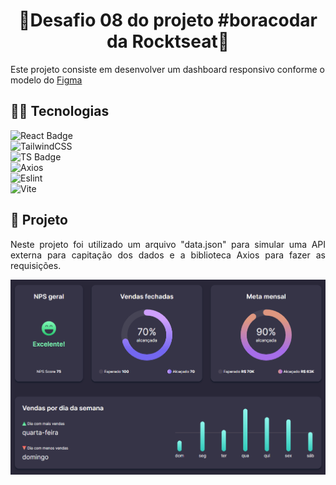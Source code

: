 <h1 align="center">🚀Desafio 08 do projeto #boracodar da Rocktseat🚀</h1>

Este projeto consiste em desenvolver um dashboard responsivo conforme o modelo do [Figma](https://www.figma.com/community/file/1210217615683203825)

<h2>👩‍💻 Tecnologias</h2>
  
![React Badge](https://img.shields.io/badge/ReactJs-20232A?style=for-the-badge&logo=react&logoColor=61DAFB) <br>
![TailwindCSS](https://img.shields.io/badge/tailwindcss-%2338B2AC.svg?style=for-the-badge&logo=tailwind-css&logoColor=white) <br>
![TS Badge](https://img.shields.io/badge/TypeScript-007ACC?style=for-the-badge&logo=typescript&logoColor=white) <br>
![Axios](https://img.shields.io/badge/Axios-5A29E4?style=for-the-badge&logo=axios&logoColor=white) <br>
![Eslint](https://img.shields.io/badge/Eslint-4B32C3?style=for-the-badge&logo=eslint&logoColor=white) <br>
![Vite](https://img.shields.io/badge/vite-%23646CFF.svg?style=for-the-badge&logo=vite&logoColor=white)

<h2>📱 Projeto</h2>

<p align="justify">Neste projeto foi utilizado um arquivo "data.json" para simular uma API externa para capitação dos dados e a biblioteca Axios para fazer as requisições.</p>

<p align="center">
  <img src="./src/assets/layout.png">
</p>
